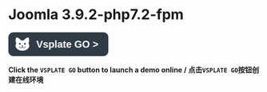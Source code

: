 # Joomla 3.9.2-php7.2-fpm

<a href="https://www.vsplate.com/?docker-compose=https://github.com/vsplate/dcenvs/joomla/3.9.2-php7.2-fpm"><img alt="VSPLATE GO" src="https://raw.githubusercontent.com/vsplate/images/master/vsgo_btn.png" width="200px"></a>

**Click the `VSPLATE GO` button to launch a demo online / 点击`VSPLATE GO`按钮创建在线环境**